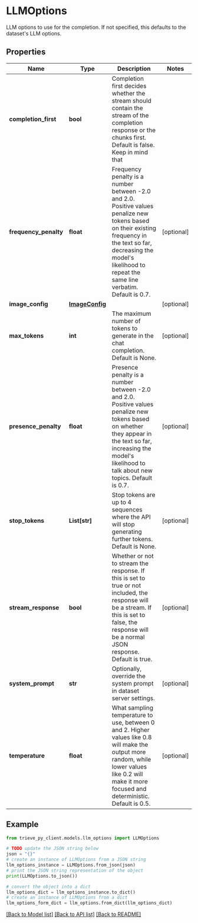 # LLMOptions

LLM options to use for the completion. If not specified, this defaults to the dataset's LLM options.

## Properties

Name | Type | Description | Notes
------------ | ------------- | ------------- | -------------
**completion_first** | **bool** | Completion first decides whether the stream should contain the stream of the completion response or the chunks first. Default is false. Keep in mind that || is used to separate the chunks from the completion response. If || is in the completion then you may want to split on ||{ instead. | [optional] 
**frequency_penalty** | **float** | Frequency penalty is a number between -2.0 and 2.0. Positive values penalize new tokens based on their existing frequency in the text so far, decreasing the model&#39;s likelihood to repeat the same line verbatim. Default is 0.7. | [optional] 
**image_config** | [**ImageConfig**](ImageConfig.md) |  | [optional] 
**max_tokens** | **int** | The maximum number of tokens to generate in the chat completion. Default is None. | [optional] 
**presence_penalty** | **float** | Presence penalty is a number between -2.0 and 2.0. Positive values penalize new tokens based on whether they appear in the text so far, increasing the model&#39;s likelihood to talk about new topics. Default is 0.7. | [optional] 
**stop_tokens** | **List[str]** | Stop tokens are up to 4 sequences where the API will stop generating further tokens. Default is None. | [optional] 
**stream_response** | **bool** | Whether or not to stream the response. If this is set to true or not included, the response will be a stream. If this is set to false, the response will be a normal JSON response. Default is true. | [optional] 
**system_prompt** | **str** | Optionally, override the system prompt in dataset server settings. | [optional] 
**temperature** | **float** | What sampling temperature to use, between 0 and 2. Higher values like 0.8 will make the output more random, while lower values like 0.2 will make it more focused and deterministic. Default is 0.5. | [optional] 

## Example

```python
from trieve_py_client.models.llm_options import LLMOptions

# TODO update the JSON string below
json = "{}"
# create an instance of LLMOptions from a JSON string
llm_options_instance = LLMOptions.from_json(json)
# print the JSON string representation of the object
print(LLMOptions.to_json())

# convert the object into a dict
llm_options_dict = llm_options_instance.to_dict()
# create an instance of LLMOptions from a dict
llm_options_form_dict = llm_options.from_dict(llm_options_dict)
```
[[Back to Model list]](../README.md#documentation-for-models) [[Back to API list]](../README.md#documentation-for-api-endpoints) [[Back to README]](../README.md)


